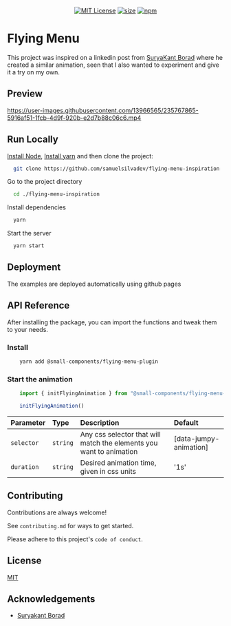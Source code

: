 <center>

[![MIT License](https://img.shields.io/badge/License-MIT-green.svg)](https://choosealicense.com/licenses/mit/) [![size](https://img.shields.io/bundlephobia/min/@small-components/flying-menu-plugin)](https://img.shields.io/bundlephobia/min/@small-components/flying-menu-plugin) [![npm](https://img.shields.io/npm/v/@small-components/flying-menu-plugin)](https://img.shields.io/npm/v/@small-components/flying-menu-plugin)

</center>

# Flying Menu

This project was inspired on a linkedin post from [SuryaKant Borad](https://www.linkedin.com/in/suryakant-borad-085361240?miniProfileUrn=urn%3Ali%3Afs_miniProfile%3AACoAADvaUSUBtg3w6iu4S3aSauDjigA37HyFZ_c&lipi=urn%3Ali%3Apage%3Ad_flagship3_search_srp_all%3BDZdPN6kpTQefe8GxJEuaxA%3D%3D) where he created a similar animation, seen that I also wanted to experiment and give it a try on my own.

## Preview

https://user-images.githubusercontent.com/13966565/235767865-5916af51-1fcb-4d9f-920b-e2d7b88c06c6.mp4

## Run Locally

[Install Node](https://nodejs.org/en/download), [Install yarn](https://classic.yarnpkg.com/lang/en/docs/install/#mac-stable) and then clone the project:

```bash
  git clone https://github.com/samuelsilvadev/flying-menu-inspiration
```

Go to the project directory

```bash
  cd ./flying-menu-inspiration
```

Install dependencies

```bash
  yarn
```

Start the server

```bash
  yarn start
```

## Deployment

The examples are deployed automatically using github pages

## API Reference

After installing the package, you can import the functions and tweak them to your needs.

### Install

```bash
    yarn add @small-components/flying-menu-plugin
```

### Start the animation

```typescript
    import { initFlyingAnimation } from "@small-components/flying-menu-plugin";

    initFlyingAnimation()
```

| Parameter | Type     | Description                | Default |
| :-------- | :------- | :------------------------- | :-------- |
| `selector` | `string` | Any css selector that will match the elements you want to animation | [data-jumpy-animation] |
| `duration` | `string` | Desired animation time, given in css units | '1s' |

## Contributing

Contributions are always welcome!

See `contributing.md` for ways to get started.

Please adhere to this project's `code of conduct`.

## License

[MIT](https://choosealicense.com/licenses/mit/)

## Acknowledgements

- [Suryakant Borad](https://github.com/Suryaset)
